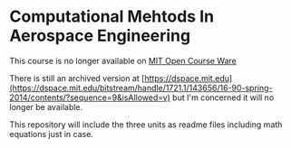 # Computational Mehtods In Aerospace Engineering

This course is no longer available on [MIT Open Course Ware](https://ocw.mit.edu/)

There is still an archived version at [https://dspace.mit.edu](https://dspace.mit.edu/bitstream/handle/1721.1/143656/16-90-spring-2014/contents/?sequence=9&isAllowed=y) but I'm concerned it will no longer be available.

This repository will include the three units as readme files including math equations just in case.
